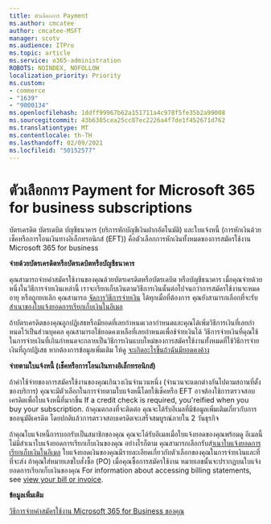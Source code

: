 ```yaml
---
title: ตัวเลือกการ Payment
ms.author: cmcatee
author: cmcatee-MSFT
manager: scotv
ms.audience: ITPro
ms.topic: article
ms.service: o365-administration
ROBOTS: NOINDEX, NOFOLLOW
localization_priority: Priority
ms.custom:
- commerce
- "1639"
- "9000134"
ms.openlocfilehash: 1ddff99967b62a151711a4c978f5fe35b2a99008
ms.sourcegitcommit: 43b6305cea25cc87ec2226a4f7de1f452671d762
ms.translationtype: MT
ms.contentlocale: th-TH
ms.lasthandoff: 02/09/2021
ms.locfileid: "50152577"
---
```

# <a name="payment-options-for-microsoft-365-for-business-subscriptions"></a>ตัวเลือกการ Payment for Microsoft 365 for business subscriptions
  
บัตรเครดิต บัตรเดบิต บัญชีธนาคาร (บริการหักบัญชีเงินฝากอัตโนมัติ) และใบแจ้งหนี้ (การหักเงินด้วยเช็คหรือการโอนเงินทางอิเล็กทรอนิกส์ (EFT)) คือตัวเลือกการหักเงินทั้งหมดของการสมัครใช้งาน Microsoft 365 for business
  
**จ่ายด้วยบัตรเครดิตหรือบัตรเดบิตหรือบัญชีธนาคาร**
  
คุณสามารถจ่ายค่าสมัครใช้งานของคุณด้วยบัตรเครดิตหรือบัตรเดบิต หรือบัญชีธนาคาร เมื่อคุณจ่ายด้วยหนึ่งในวิธีการจ่ายเงินเหล่านี้ เราจะเรียกเก็บเงินตามวิธีการเงินนั้นต่อไปจนกว่าการสมัครใช้งานจะหมดอายุ หรือถูกยกเลิก คุณสามารถ [จัดการวิธีการจ่ายเงิน](https://docs.microsoft.com/microsoft-365/commerce/billing-and-payments/manage-payment-methods) ได้ทุกเมื่อที่ต้องการ คุณยังสามารถเลือกที่จะรับ[สําเนาของใบแจ้งยอดการเรียกเก็บเงินในอีเมล](https://docs.microsoft.com/microsoft-365/commerce/billing-and-payments/view-your-bill-or-invoice#receive-a-copy-of-your-billing-statement-in-email)

ถ้าบัตรเครดิตของคุณถูกปฏิเสธหรือมียอดที่เลยกําหนดเวลากําหนดและคุณได้เพิ่มวิธีการเงินที่เลยกําหนดไว้เป็นส่วนบุคคล คุณสามารถใช้ยอดคงเหลือที่เลยกําหนดเพื่อช้จ่ายเงินได้ วิธีการจ่ายเงินที่คุณใช้ในการจ่ายเงินที่เกินกําหนดจะกลายเป็นวิธีการเงินแบบใหม่ของการสมัครใช้งานทั้งหมดที่ใช้วิธีการจ่ายเงินที่ถูกปฏิเสธ หากต้องการข้อมูลเพิ่มเติม ให้ดู [จะเกิดอะไรขึ้นถ้าฉันมียอดคงค้าง](https://docs.microsoft.com/microsoft-365/commerce/billing-and-payments/pay-for-your-subscription#what-if-i-have-an-outstanding-balance)

**จ่ายตามใบแจ้งหนี้ (เช็คหรือการโอนเงินทางอิเล็กทรอนิกส์)**
  
ถ้าค่าใช้จ่ายของการสมัครใช้งานของคุณเกินวงเงินจํานวนหนึ่ง (จํานวนจะแตกต่างกันไปตามสถานที่ตั้งของบริการ) คุณจะมีตัวเลือกในการจ่ายตามใบแจ้งหนี้โดยใช้เช็คหรือ EFT อาจต้องใช้การตรวจสอบเครดิตเพื่อใบแจ้งหนี้ที่มากขึ้น If a credit check is required, you'reified when you buy your subscription. ถ้าคุณตกลงที่จะติดต่อ คุณจะได้รับอีเมลที่มีข้อมูลเพิ่มเติมเกี่ยวกับการขออนุมัติเครดิต โดยปกติแล้วการตรวจสอบเครดิตจะเสร็จสมบูรณ์ภายใน 2 วันธุรกิจ

ถ้าคุณใบแจ้งหนี้การบอกรับเป็นสมาชิกของคุณ คุณจะได้รับอีเมลเมื่อใบแจ้งยอดของคุณพร้อมดู อีเมลนี้ไม่มีสําเนาใบแจ้งยอดการเรียกเก็บเงินของคุณ อย่างไรก็ตาม คุณสามารถเลือกรับส[ําเนาใบแจ้งยอดการเรียกเก็บเงินในอีเมล](https://docs.microsoft.com/microsoft-365/commerce/billing-and-payments/view-your-bill-or-invoice#receive-a-copy-of-your-billing-statement-in-email) ใบแจ้งยอดเงินของคุณมีรายละเอียดเกี่ยวกับตัวเลือกของคุณในการจ่ายเงินและที่ที่จะส่ง ถ้าคุณใส่หมายเลขใบสั่งซื้อ (PO) เมื่อคุณซื้อการสมัครใช้งาน หมายเลขนั้นจะปรากฏบนใบแจ้งยอดการเรียกเก็บเงินของคุณ For information about accessing billing statements, see [view your bill or invoice](https://docs.microsoft.com/microsoft-365/commerce/billing-and-payments/view-your-bill-or-invoice).
  
**ข้อมูลเพิ่มเติม**
  
[วิธีการจ่ายค่าสมัครใช้งาน Microsoft 365 for Business ของคุณ](https://docs.microsoft.com/microsoft-365/commerce/billing-and-payments/pay-for-your-subscription)
